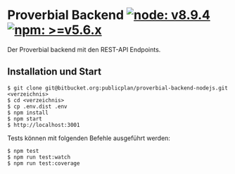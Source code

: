 # Proverbial Backend [![node: v8.9.4](https://img.shields.io/badge/node-v8.9.4-green.svg?style=flat-square)](https://nodejs.org/dist/latest-v8.x/) [![npm: >=v5.6.x](https://img.shields.io/badge/npm->=v5.6.x-red.svg?style=flat-square)](https://www.npmjs.com/package/npm) 
Der Proverbial backend mit den REST-API Endpoints. 

## Installation und Start
``` 
$ git clone git@bitbucket.org:publicplan/proverbial-backend-nodejs.git <verzeichnis>
$ cd <verzeichnis>
$ cp .env.dist .env
$ npm install 
$ npm start
$ http://localhost:3001
```
Tests können mit folgenden Befehle ausgeführt werden:
```
$ npm test
$ npm run test:watch
$ npm run test:coverage
```
